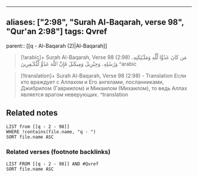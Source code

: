 
---
aliases: ["2:98", "Surah Al-Baqarah, verse 98", "Qur'an 2:98"]
tags: Qvref
---

parent:: [[q - Al-Baqarah (2)|Al-Baqarah]]

> [!arabic]+ Surah Al-Baqarah, Verse 98 (2:98)
> <span class="quran-arabic">مَن كَانَ عَدُوًّا لِّلَّهِ وَمَلَـٰٓئِكَتِهِۦ وَرُسُلِهِۦ وَجِبْرِيلَ وَمِيكَىٰلَ فَإِنَّ ٱللَّهَ عَدُوٌّ لِّلْكَـٰفِرِينَ</span>
^arabic

> [!translation]+ Surah Al-Baqarah, Verse 98 (2:98) - Translation
> Если кто враждует с Аллахом и Его ангелами, посланниками, Джибрилом (Гавриилом) и Микаилом (Михаилом), то ведь Аллах является врагом неверующих.
^translation



## Related notes
```dataview
LIST from [[q - 2 - 98]]
WHERE !contains(file.name, "q - ")
SORT file.name ASC
```

### Related verses (footnote backlinks)
```dataview
LIST FROM [[q - 2 - 98]] AND #Qvref
SORT file.name ASC
```

